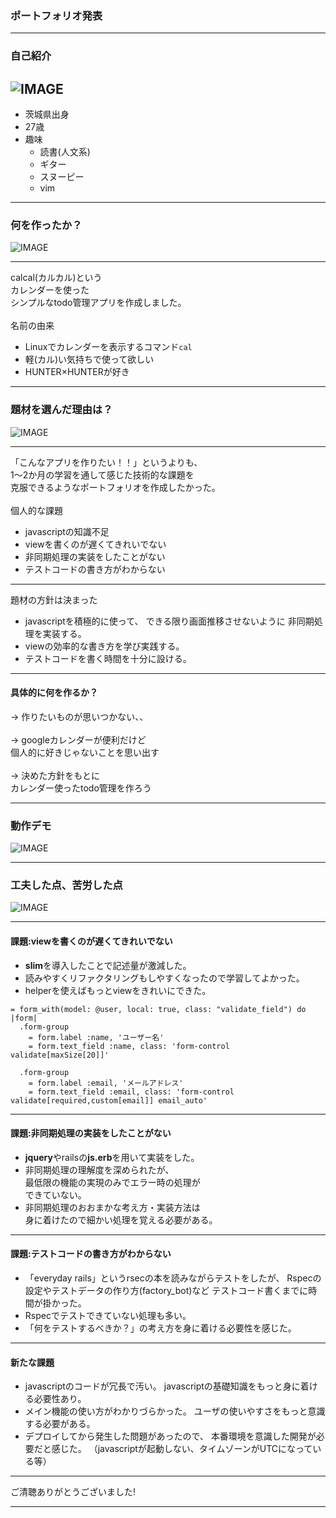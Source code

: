 ### ポートフォリオ発表

---
### 自己紹介
![IMAGE](assets/img/presentation.png)
---
-  茨城県出身
-  27歳
-  趣味
	-  読書(人文系)
	-  ギター
	-  スヌーピー
	-  vim

---
### 何を作ったか？ 
![IMAGE](assets/img/presentation.png)

---
calcal(カルカル)という<br>
カレンダーを使った<br>
シンプルなtodo管理アプリを作成しました。<br>
<br>
名前の由来
-  Linuxでカレンダーを表示するコマンド`cal`
-  軽(カル)い気持ちで使って欲しい
-  HUNTER×HUNTERが好き

---
###  題材を選んだ理由は？ 
![IMAGE](assets/img/presentation.png)

---
「こんなアプリを作りたい！！」というよりも、<br>
1～2か月の学習を通して感じた技術的な課題を<br>
克服できるようなポートフォリオを作成したかった。<br>
<br>
個人的な課題
-  javascriptの知識不足
-  viewを書くのが遅くてきれいでない
-  非同期処理の実装をしたことがない
-  テストコードの書き方がわからない
---
題材の方針は決まった
-  javascriptを積極的に使って、
できる限り画面推移させないように
非同期処理を実装する。
-  viewの効率的な書き方を学び実践する。
-  テストコードを書く時間を十分に設ける。

---
####  具体的に何を作るか？
→ 作りたいものが思いつかない、、<br>
<br>
→ googleカレンダーが便利だけど<br>
個人的に好きじゃないことを思い出す<br>
<br>
→ 決めた方針をもとに<br>
カレンダー使ったtodo管理を作ろう

---
###  動作デモ
![IMAGE](assets/img/presentation.png)

---
###  工夫した点、苦労した点
![IMAGE](assets/img/presentation.png)

---
#### 課題:viewを書くのが遅くてきれいでない
-  **slim**を導入したことで記述量が激減した。  
-  読みやすくリファクタリングもしやすくなったので学習してよかった。  
-  helperを使えばもっとviewをきれいにできた。
```
= form_with(model: @user, local: true, class: "validate_field") do |form|
  .form-group
    = form.label :name, 'ユーザー名'
    = form.text_field :name, class: 'form-control validate[maxSize[20]]'

  .form-group
    = form.label :email, 'メールアドレス'
    = form.text_field :email, class: 'form-control validate[required,custom[email]] email_auto'
```
---
####  課題:非同期処理の実装をしたことがない
-  **jquery**やrailsの**js.erb**を用いて実装をした。  
-  非同期処理の理解度を深められたが、  
最低限の機能の実現のみでエラー時の処理が  
できていない。
-  非同期処理のおおまかな考え方・実装方法は  
身に着けたので細かい処理を覚える必要がある。  

---
####  課題:テストコードの書き方がわからない
-  「everyday rails」というrsecの本を読みながらテストをしたが、
Rspecの設定やテストデータの作り方(factory_bot)など
テストコード書くまでに時間が掛かった。
-  Rspecでテストできていない処理も多い。
-  「何をテストするべきか？」の考え方を身に着ける必要性を感じた。

---
####  新たな課題
-  javascriptのコードが冗長で汚い。
javascriptの基礎知識をもっと身に着ける必要性あり。
-  メイン機能の使い方がわかりづらかった。
ユーザの使いやすさをもっと意識する必要がある。 
-  デプロイしてから発生した問題があったので、
本番環境を意識した開発が必要だと感じた。
（javascriptが起動しない、タイムゾーンがUTCになっている等）

---
ご清聴ありがとうございました!

---
